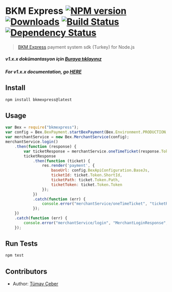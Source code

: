 # BKM Express [![NPM version][npm-image]][npm-url] [![Downloads][downloads-image]][npm-url] [![Build Status][travis-image]][travis-url] [![Dependency Status](https://david-dm.org/brendtumi/bkmexpress.svg)](https://david-dm.org/brendtumi/bkmexpress)
> [BKM Express](https://www.bkmexpress.com.tr) payment system sdk (Turkey) for Node.js 

##### *v1.x.x dokümantasyon için [Buraya tıklayınız][v1-url]*
##### *For v1.x.x documentation, go [HERE][v1-url]*

## Install
```bash
npm install bkmexpress@latest
```

## Usage
```javascript
var Bex = require("bkmexpress");
var config = Bex.BexPayment.startBexPayment(Bex.Environment.PRODUCTION, "YOUR-merchantId", "YOUR-privateKey");
var merchantService = new Bex.MerchantService(config);
merchantService.login()
    .then(function (response) {
        var ticketResponse = merchantService.oneTimeTicket(response.Token, amount, urlForInstallments, urlForNonce);
        ticketResponse
            .then(function (ticket) {
                res.render('payment', {
                    baseUrl: config.BexApiConfiguration.BaseJs,
                    ticketId: ticket.Token.ShortId,
                    ticketPath: ticket.Token.Path,
                    ticketToken: ticket.Token.Token
                });
            })
            .catch(function (err) {
                console.error("merchantService/oneTimeTicket", "ticketResponse", err);
            });
    })
    .catch(function (err) {
        console.error("merchantService/login", "MerchantLoginResponse", err);
    });
```

## Run Tests
```bash
npm test
```

## Contributors
* Author: [Tümay Çeber](https://github.com/brendtumi)

[v1-url]: https://github.com/brendtumi/bkmexpress/tree/1.x/README.md
[bkm-url]: https://www.bkmexpress.com.tr
[downloads-image]: http://img.shields.io/npm/dm/bkmexpress.svg?style=flat-square
[npm-url]: https://npmjs.org/package/bkmexpress
[npm-image]: https://img.shields.io/npm/v/bkmexpress.svg?style=flat-square

[travis-url]: https://travis-ci.org/brendtumi/bkmexpress
[travis-image]: http://img.shields.io/travis/brendtumi/bkmexpress.svg?style=flat-square
